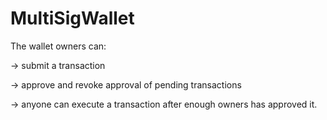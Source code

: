 # MultiSigWallet

The wallet owners can:

-> submit a transaction

-> approve and revoke approval of pending transactions

-> anyone can execute a transaction after enough owners has approved it.
